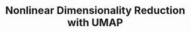 ---
title: "Nonlinear Dimensionality Reduction with UMAP"
excerpt: "Course project for MA4270 Data Modelling and Computation."
collection: portfolio
---